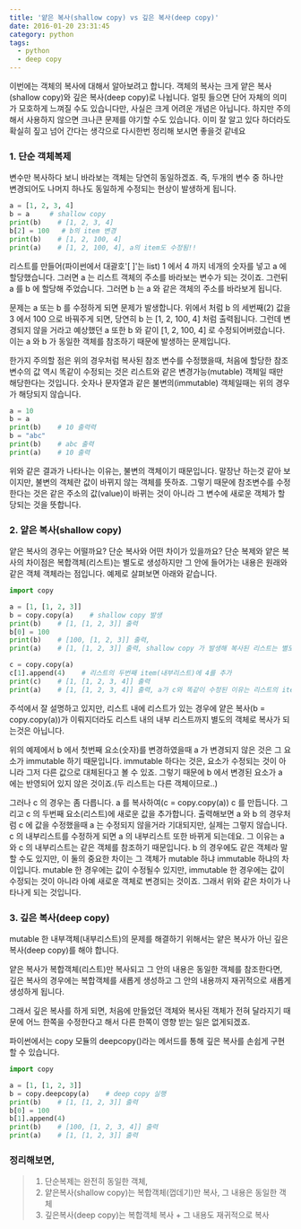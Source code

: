 ```yaml
---
title: '얕은 복사(shallow copy) vs 깊은 복사(deep copy)'
date: 2016-01-20 23:31:45
category: python
tags:
  - python
  - deep copy
---
```


이번에는 객체의 복사에 대해서 알아보려고 합니다. 객체의 복사는 크게 얕은 복사(shallow copy)와 깊은 복사(deep copy)로 나뉩니다. 얼핏 들으면 단어 자체의 의미가 모호하게 느껴질 수도 있습니다만, 사실은 크게 어려운 개념은 아닙니다. 하지만 주의해서 사용하지 않으면 크나큰 문제를 야기할 수도 있습니다. 이미 잘 알고 있다 하더라도 확실히 짚고 넘어 간다는 생각으로 다시한번 정리해 보시면 좋을것 같네요

### 1. 단순 객체복제

변수만 복사하다 보니 바라보는 객체는 당연히 동일하겠죠.
즉, 두개의 변수 중 하나만 변경되어도 나머지 하나도 동일하게 수정되는 현상이 발생하게 됩니다.

```python
a = [1, 2, 3, 4]
b = a     # shallow copy
print(b)    # [1, 2, 3, 4]
b[2] = 100   # b의 item 변경
print(b)    # [1, 2, 100, 4]
print(a)    # [1, 2, 100, 4], a의 item도 수정됨!!
```

리스트를 만들어(파이썬에서 대괄호'[ ]'는 list) 1 에서 4 까지 네개의 숫자를 넣고 a 에 할당했습니다.
그러면 a 는 리스트 객체의 주소를 바라보는 변수가 되는 것이죠.
그런뒤 a 를 b 에 할당해 주었습니다. 그러면 b 는 a 와 같은 객체의 주소를 바라보게 됩니다.

문제는 a 또는 b 를 수정하게 되면 문제가 발생합니다.
위에서 처럼 b 의 세번째(2) 값을 3 에서 100 으로 바꿔주게 되면, 당연히 b 는 [1, 2, 100, 4] 처럼 출력됩니다.
그런데 변경되지 않을 거라고 예상했던 a 또한 b 와 같이 [1, 2, 100, 4] 로 수정되어버렸습니다.
이는 a 와 b 가 동일한 객체를 참조하기 때문에 발생하는 문제입니다.

한가지 주의할 점은 위의 경우처럼 복사된 참조 변수를 수정했을때,
처음에 할당한 참조 변수의 값 역시 똑같이 수정되는 것은 리스트와 같은 변경가능(mutable) 객체일 때만 해당한다는 것입니다.
숫자나 문자열과 같은 불변의(immutable) 객체일때는 위의 경우가 해당되지 않습니다.

```python
a = 10
b = a
print(b)    # 10 출력력
b = "abc"
print(b)    # abc 출력
print(a)    # 10 출력
```

위와 같은 결과가 나타나는 이유는, 불변의 객체이기 때문입니다.
말장난 하는것 같아 보이지만, 불변의 객체란 값이 바뀌지 않는 객체를 뜻하죠.
그렇기 때문에 참조변수를 수정한다는 것은 같은 주소의 값(value)이 바뀌는 것이 아니라 그 변수에 새로운 객체가 할당되는 것을 뜻합니다.

### 2. 얕은 복사(shallow copy)

얕은 복사의 경우는 어떨까요? 단순 복사와 어떤 차이가 있을까요?
단순 복제와 얕은 복사의 차이점은 복합객체(리스트)는 별도로 생성하지만 그 안에 들어가는 내용은 원래와 같은 객체 객체라는 점입니다.
예제로 살펴보면 아래와 같습니다.

```python
import copy

a = [1, [1, 2, 3]]
b = copy.copy(a)    # shallow copy 발생
print(b)    # [1, [1, 2, 3]] 출력
b[0] = 100
print(b)    # [100, [1, 2, 3]] 출력,
print(a)    # [1, [1, 2, 3]] 출력, shallow copy 가 발생해 복사된 리스트는 별도의 객체이므로 item을 수정하면 복사본만 수정된다. (immutable 객체의 경우)

c = copy.copy(a)
c[1].append(4)    # 리스트의 두번째 item(내부리스트)에 4를 추가
print(c)    # [1, [1, 2, 3, 4]] 출력
print(a)    # [1, [1, 2, 3, 4]] 출력, a가 c와 똑같이 수정된 이유는 리스트의 item 내부의 객체는 동일한 객체이므로 mutable한 리스트를 수정할때는 둘다 값이 변경됨
```

주석에서 잘 설명하고 있지만, 리스트 내에 리스트가 있는 경우에 얕은 복사(b = copy.copy(a))가 이뤄지더라도 리스트 내의 내부 리스트까지 별도의 객체로 복사가 되는것은 아닙니다.

위의 예제에서 b 에서 첫번째 요소(숫자)를 변경하였을때 a 가 변경되지 않은 것은 그 요소가 immutable 하기 때문입니다.
immutable 하다는 것은, 요소가 수정되는 것이 아니라 그저 다른 값으로 대체된다고 볼 수 있죠.
그렇기 때문에 b 에서 변경된 요소가 a 에는 반영되어 있지 않은 것이죠.(두 리스트는 다른 객체이므로..)

그러나 c 의 경우는 좀 다릅니다.
a 를 복사하여(c = copy.copy(a)) c 를 만듭니다.
그리고 c 의 두번째 요소(리스트)에 새로운 값을 추가합니다.
출력해보면 a 와 b 의 경우처럼 c 에 값을 수정했을때 a 는 수정되지 않을거라 기대되지만, 실제는 그렇지 않습니다.
c 의 내부리스트를 수정하게 되면 a 의 내부리스트 또한 바뀌게 되는데요.
그 이유는 a 와 c 의 내부리스트는 같은 객체를 참조하기 때문입니다.
b 의 경우에도 같은 객체라 말할 수도 있지만, 이 둘의 중요한 차이는 그 객체가 mutable 하냐 immutable 하냐의 차이입니다.
mutable 한 경우에는 값이 수정될수 있지만, immutable 한 경우에는 값이 수정되는 것이 아니라 아예 새로운 객체로 변경되는 것이죠.
그래서 위와 같은 차이가 나타나게 되는 것입니다.

### 3. 깊은 복사(deep copy)

mutable 한 내부객체(내부리스트)의 문제를 해결하기 위해서는 얕은 복사가 아닌 깊은 복사(deep copy)를 해야 합니다.

얕은 복사가 복합객체(리스트)만 복사되고 그 안의 내용은 동일한 객체를 참조한다면,
깊은 복사의 경우에는 복합객체를 새롭게 생성하고 그 안의 내용까지 재귀적으로 새롭게 생성하게 됩니다.

그래서 깊은 복사를 하게 되면, 처음에 만들었던 객체와 복사된 객체가 전혀 달라지기 때문에 어느 한쪽을 수정한다고 해서 다른 한쪽이 영향 받는 일은 없게되겠죠.

파이썬에서는 copy 모듈의 deepcopy()라는 메서드를 통해 깊은 복사를 손쉽게 구현할 수 있습니다.

```python
import copy

a = [1, [1, 2, 3]]
b = copy.deepcopy(a)    # deep copy 실행
print(b)    # [1, [1, 2, 3]] 출력
b[0] = 100
b[1].append(4)
print(b)    # [100, [1, 2, 3, 4]] 출력
print(a)    # [1, [1, 2, 3]] 출력
```

### 정리해보면,

> 1. 단순복제는 완전히 동일한 객체,
> 2. 얕은복사(shallow copy)는 복합객체(껍데기)만 복사, 그 내용은 동일한 객체
> 3. 깊은복사(deep copy)는 복합객체 복사 + 그 내용도 재귀적으로 복사
